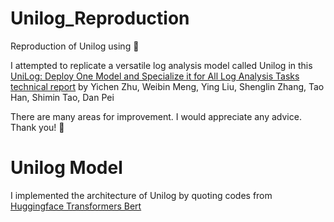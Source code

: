 # Unilog_Reproduction
Reproduction of Unilog using 🤗

I attempted to replicate a versatile log analysis model called Unilog in this [UniLog: Deploy One Model and Specialize it for All Log Analysis Tasks
 technical report](https://arxiv.org/abs/2112.03159) by Yichen Zhu, Weibin Meng, Ying Liu, Shenglin Zhang, Tao Han, Shimin Tao, Dan Pei

There are many areas for improvement. I would appreciate any advice. Thank you! 🤗

# Unilog Model
I implemented the architecture of Unilog by quoting codes from [Huggingface Transformers Bert](./hf_transformers/src/transformers/bert/modeling_bert.py)





